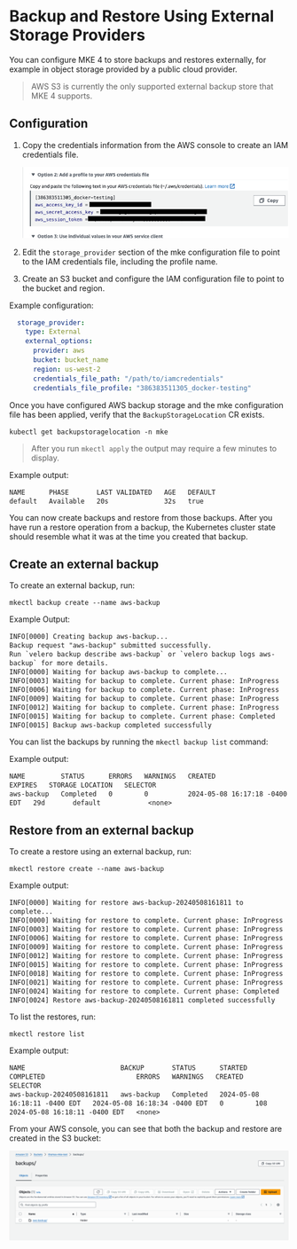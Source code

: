# Backup and Restore Using External Storage Providers

You can configure MKE 4 to store backups and restores externally, for example
in object storage provided by a public cloud provider.

>AWS S3 is currently the only supported external backup store
>that MKE 4 supports.

## Configuration

1. Copy the credentials information from the AWS console to create an IAM
credentials file.

   ![img.png](img.png)

2. Edit the `storage_provider` section of the mke configuration file to point
to the IAM credentials file, including the profile name.

3. Create an S3 bucket and configure the IAM configuration file to point to the
   bucket and region.

Example configuration:

   ```yaml
     storage_provider:
       type: External
       external_options:
         provider: aws
         bucket: bucket_name
         region: us-west-2
         credentials_file_path: "/path/to/iamcredentials"
         credentials_file_profile: "386383511305_docker-testing"
   ```

Once you have configured AWS backup storage and the mke configuration file has
been applied, verify that the `BackupStorageLocation` CR exists.

```shell
kubectl get backupstoragelocation -n mke
```

> After you run `mkectl apply` the output may require a few minutes to display.

Example output:

```shell
NAME      PHASE       LAST VALIDATED   AGE   DEFAULT
default   Available   20s              32s   true
```

You can now create backups and restore from those backups. After you have run a
restore operation from a backup, the Kubernetes cluster state should resemble
what it was at the time you created that backup.

## Create an external backup

To create an external backup, run:

```shell
mkectl backup create --name aws-backup
```

Example Output:

```shell
INFO[0000] Creating backup aws-backup...
Backup request "aws-backup" submitted successfully.
Run `velero backup describe aws-backup` or `velero backup logs aws-backup` for more details.
INFO[0000] Waiting for backup aws-backup to complete...
INFO[0003] Waiting for backup to complete. Current phase: InProgress
INFO[0006] Waiting for backup to complete. Current phase: InProgress
INFO[0009] Waiting for backup to complete. Current phase: InProgress
INFO[0012] Waiting for backup to complete. Current phase: InProgress
INFO[0015] Waiting for backup to complete. Current phase: Completed
INFO[0015] Backup aws-backup completed successfully
```

You can list the backups by running the `mkectl backup list` command:

Example output:

```shell
NAME         STATUS      ERRORS   WARNINGS   CREATED                         EXPIRES   STORAGE LOCATION   SELECTOR
aws-backup   Completed   0        0          2024-05-08 16:17:18 -0400 EDT   29d       default            <none>
```

## Restore from an external backup

To create a restore using an external backup, run:

```shell
mkectl restore create --name aws-backup
```

Example output:

```shell
INFO[0000] Waiting for restore aws-backup-20240508161811 to complete...
INFO[0000] Waiting for restore to complete. Current phase: InProgress
INFO[0003] Waiting for restore to complete. Current phase: InProgress
INFO[0006] Waiting for restore to complete. Current phase: InProgress
INFO[0009] Waiting for restore to complete. Current phase: InProgress
INFO[0012] Waiting for restore to complete. Current phase: InProgress
INFO[0015] Waiting for restore to complete. Current phase: InProgress
INFO[0018] Waiting for restore to complete. Current phase: InProgress
INFO[0021] Waiting for restore to complete. Current phase: InProgress
INFO[0024] Waiting for restore to complete. Current phase: Completed
INFO[0024] Restore aws-backup-20240508161811 completed successfully
```

To list the restores, run:

```shell
mkectl restore list
```

Example output:

```shell
NAME                        BACKUP       STATUS      STARTED                         COMPLETED                       ERRORS   WARNINGS   CREATED                         SELECTOR
aws-backup-20240508161811   aws-backup   Completed   2024-05-08 16:18:11 -0400 EDT   2024-05-08 16:18:34 -0400 EDT   0        108        2024-05-08 16:18:11 -0400 EDT   <none>
```

From your AWS console, you can see that both the backup and restore are created
in the S3 bucket:

![img_1.png](img_1.png)

